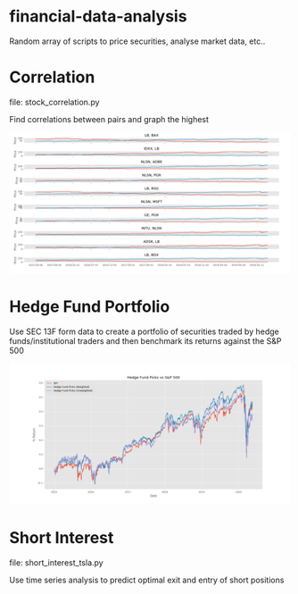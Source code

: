 # financial-data-analysis
Random array of scripts to price securities, analyse market data, etc..

# Correlation
file: stock_correlation.py

Find correlations between pairs and graph the highest 

![](https://github.com/andrew-impell/financial-data-analysis/blob/master/correlations.png)

# Hedge Fund Portfolio

Use SEC 13F form data to create a portfolio of securities traded by hedge funds/institutional traders and then benchmark its returns against the S&P 500

![](https://github.com/andrew-impell/financial-data-analysis/blob/master/hedge_fund_picks.png)

# Short Interest
file: short_interest_tsla.py

Use time series analysis to predict optimal exit and entry of short positions

